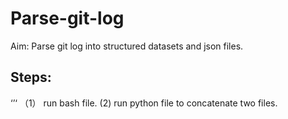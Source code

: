 # Parse-git-log
Aim: Parse git log into structured datasets and json files.

## Steps:
‘’‘
（1） run bash file.
 (2) run python file to concatenate two files. 

